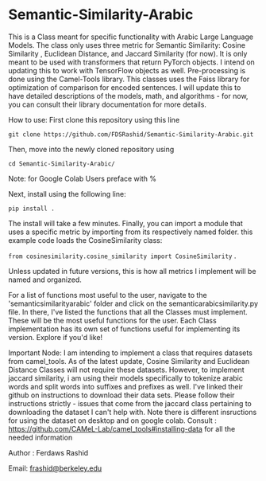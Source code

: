 # Semantic-Similarity-Arabic
This is a Class meant for specific functionality with Arabic Large Language Models. The class only uses three metric for Semantic Similarity: Cosine
Similarity , Euclidean Distance, and Jaccard Similarity (for now). It is only meant to be used with transformers that return PyTorch objects. I intend on updating this to
work with TensorFlow objects as well. 
Pre-processing is done using the Camel-Tools library.
This classes uses the Faiss library for optimization of comparison for encoded sentences. I will update this to have detailed descriptions
of the models, math, and algorithms - for now, you can consult their library documentation for more details.

How to use: First clone this repository using this line 


`git clone https://github.com/FDSRashid/Semantic-Similarity-Arabic.git`


Then, move into the newly cloned repository using 

`cd Semantic-Similarity-Arabic/`

Note: for Google Colab Users preface with % 

Next, install using  the following line: 

  
  `pip install .`

  
  The install will take a few minutes. Finally, you can import a module that uses a specific metric by importing from its respectively named folder. this example code loads the CosineSimilarity class:    
  
  `from cosinesimilarity.cosine_similarity import CosineSimilarity` .  
  
Unless updated in future versions, this is how all metrics I implement will be named and organized.

For a list of functions most useful to the user, navigate to the 'semanticsimilarityarabic' folder and click on the semanticarabicsimilarity.py file. In there, I've listed the functions that all the Classes must implement. These will be the most useful functions for the user. Each Class implementation has its own set of functions useful for implementing its version. Explore if you'd like!

Important Node: I am intending to implement a class that requires datasets from camel_tools. As of the latest update, Cosine Similarity and Euclidean Distance Classes will not require these datasets. However, to implement jaccard similarity, i am using their models specifically to tokenize arabic words and split words into suffixes and prefixes as well. I've linked their github on instructions to download their data sets. Please follow their instructions strictly - issues that come from the jaccard class 
pertaining to downloading the dataset I can't help with. Note there is different insructions for using the dataset on desktop and on google colab. Consult : https://github.com/CAMeL-Lab/camel_tools#installing-data for all the needed information

Author : Ferdaws Rashid


Email: frashid@berkeley.edu
